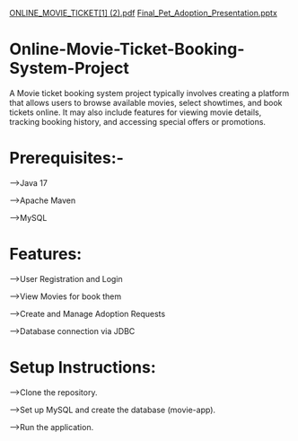 [ONLINE_MOVIE_TICKET[1] (2).pdf](https://github.com/user-attachments/files/18386576/ONLINE_MOVIE_TICKET.1.2.pdf)
[Final_Pet_Adoption_Presentation.pptx](https://github.com/user-attachments/files/18386562/Final_Pet_Adoption_Presentation.pptx)
# Online-Movie-Ticket-Booking-System-Project
A Movie ticket booking system project typically involves creating a platform that allows users to browse available movies, select showtimes, and book tickets online. It may also include features for viewing movie details, tracking booking history, and accessing special offers or promotions.

# Prerequisites:-
-->Java 17

-->Apache Maven

-->MySQL

# Features:
-->User Registration and Login

-->View Movies for book them

-->Create and Manage Adoption Requests

-->Database connection via JDBC

# Setup Instructions:
-->Clone the repository.

-->Set up MySQL and create the database (movie-app).

-->Run the application.
